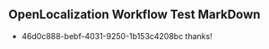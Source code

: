 ## OpenLocalization Workflow Test MarkDown
* 46d0c888-bebf-4031-9250-1b153c4208bc 
thanks!<!--HONumber=Mar16_HO4-->
